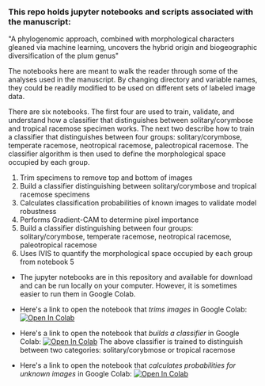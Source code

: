 ### This repo holds jupyter notebooks and scripts associated with the manuscript:
"A phylogenomic approach, combined with morphological characters gleaned via machine learning, uncovers the hybrid origin and biogeographic diversification of the plum genus"

The notebooks here are meant to walk the reader through some of the analyses used in the manuscript. By changing directory and variable names, they could be readily modified to be used on different sets of labeled image data.

There are six notebooks. The first four are used to train, validate, and understand how a classifier that distinguishes between solitary/corymbose and tropical racemose specimen works. The next two describe how to train a classifier that distinguishes between four groups: solitary/corymbose, temperate racemose, neotropical racemose, paleotropical racemose. The classifier algorithm is then used to define the morphological space occupied by each group.
1. Trim specimens to remove top and bottom of images
2. Build a classifier distinguishing between solitary/corymbose and tropical racemose specimens
3. Calculates classification probabilities of known images to validate model robustness
4. Performs Gradient-CAM to determine pixel importance
5. Build a classifier distinguishing between four groups: solitary/corymbose, temperate racemose, neotropical racemose, paleotropical racemose
6. Uses IVIS to quantify the morphological space occupied by each group from notebook 5

* The jupyter notebooks are in this repository and available for download and can be run locally on your computer.
However, it is sometimes easier to run them in Google Colab.

* Here's a link to open the notebook that *trims images* in Google Colab: 
[![Open In Colab](https://colab.research.google.com/assets/colab-badge.svg)](https://colab.research.google.com/github/richiehodel/machine_learning_Prunus_herbarium_sheets/blob/main/Data_Processing-trimming_cpnuc.ipynb)

* Here's a link to open the notebook that *builds a classifier* in Google Colab: 
[![Open In Colab](https://colab.research.google.com/assets/colab-badge.svg)](https://colab.research.google.com/github/richiehodel/machine_learning_Prunus_herbarium_sheets/blob/main/Prunus_hybridization_model.ipynb)
The above classifier is trained to distinguish between two categories: solitary/corybmose or tropical racemose

* Here's a link to open the notebook that *calculates probabilities for unknown images* in Google Colab: 
[![Open In Colab](https://colab.research.google.com/assets/colab-badge.svg)](https://colab.research.google.com/github/richiehodel/machine_learning_Prunus_herbarium_sheets/blob/main/Prunus_testknown_cpnuc.ipynb)

